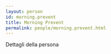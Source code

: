 ```yaml
---
layout: person
id: morning.prevent
title: Morning Prevent
permalink: people/morning.prevent.html
---
```


Dettagli della persona